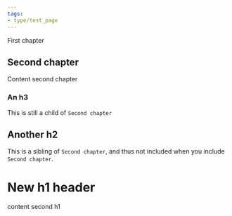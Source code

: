 ```yaml
---
tags:
- type/test_page
---
```


First chapter

## Second chapter
Content second chapter

### An h3
This is still a child of `Second chapter`

## Another h2
This is a sibling of `Second chapter`, and thus not included when you include `Second chapter`.

# New h1 header
content second h1

